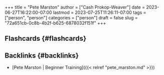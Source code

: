 +++
title = "Pete Marston"
author = ["Cash Prokop-Weaver"]
date = 2023-06-27T16:22:00-07:00
lastmod = 2023-07-25T11:26:11-07:00
tags = ["person", "person"]
categories = ["person"]
draft = false
slug = "72a651cb-0c8b-4b2f-b625-6878032f151f"
+++

## Flashcards {#flashcards}


## Backlinks {#backlinks}

-   [Pete Marston | Beginner Training]({{< relref "pete_marston.md" >}})

